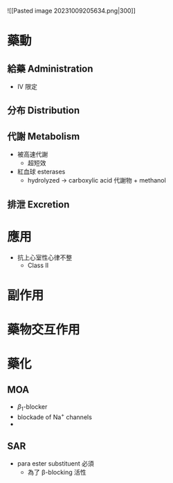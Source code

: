 ![[Pasted image 20231009205634.png|300]]
# 藥動
## 給藥 Administration
- IV 限定
## 分布 Distribution
## 代謝 Metabolism
- 被高速代謝
	- 超短效
- 紅血球 esterases
	- hydrolyzed $\rightarrow$ carboxylic acid 代謝物 + methanol
## 排泄 Excretion
# 應用
- 抗上心室性心律不整
	- Class II
# 副作用
# 藥物交互作用
# 藥化
## MOA
- $\beta_{1}$-blocker
- blockade of Na<sup>+</sup> channels
- 
## SAR
- para ester substituent 必須
	-  為了 β-blocking 活性